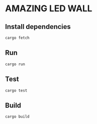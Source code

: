 # AMAZING LED WALL

## Install dependencies
```
cargo fetch
```

## Run
```
cargo run
```

## Test
```
cargo test
```

## Build
```
cargo build
```